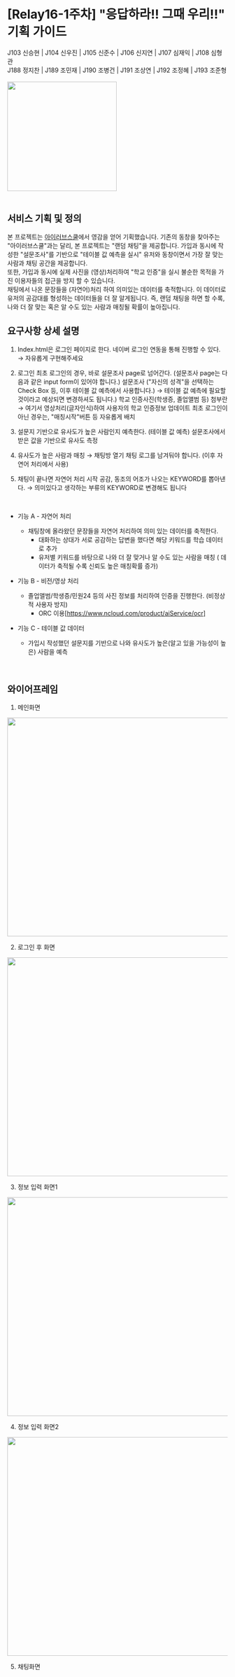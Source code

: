 # [Relay16-1주차] "응답하라!! 그때 우리!!" 기획 가이드
J103 신승현 | J104 신우진 | J105 신준수 | J106 신지연 | J107 심재익 | J108 심형관<br/>
J188 정지찬 | J189 조민재 | J190 조병건 | J191 조상연 | J192 조정혜 | J193 조준형<br/> <br/>
<img src="/images/logo.png" width="250" height="250">
<br/>
<br/>


## 서비스 기획 및 정의
본 프로젝트는 [아이러브스쿨](https://ko.wikipedia.org/wiki/%EC%95%84%EC%9D%B4%EB%9F%AC%EB%B8%8C%EC%8A%A4%EC%BF%A8)에서 영감을 얻어 기획했습니다.
기존의 동창을 찾아주는 "아이러브스쿨"과는 달리, 본 프로젝트는 "랜덤 채팅"을 제공합니다.
가입과 동시에 작성한 "설문조사"를 기반으로 "테이블 값 예측을 실시"
유저와 동창이면서 가장 잘 맞는 사람과 채팅 공간을 제공합니다. <br/>
또한, 가입과 동시에 실제 사진을 (영상)처리하여 "학교 인증"을 실시
불순한 목적을 가진 이용자들의 접근을 방지 할 수 있습니다. <br/>
채팅에서 나온 문장들을 (자연어)처리 하여 의미있는 데이터를 축적합니다.
이 데이터로 유저의 공감대를 형성하는 데이터들을 더 잘 알게됩니다.
즉, 랜덤 채팅을 하면 할 수록, 나와 더 잘 맞는 혹은 알 수도 있는 사람과 매칭될 확률이 높아집니다.

## 요구사항 상세 설명
1. Index.html은 로그인 페이지로 한다.
네이버 로그인 연동을 통해 진행할 수 있다.
→ 자유롭게 구현해주세요<br/>

2. 로그인
최초 로그인의 경우, 바로 설문조사 page로 넘어간다.
(설문조사 page는 다음과 같은 input form이 있어야 합니다.)
설문조사 ("자신의 성격"을 선택하는 Check Box 등, 이후 테이블 값 예측에서 사용합니다.) → 테이블 값 예측에 필요할 것이라고 예상되면 변경하셔도 됩니다.)
학교 인증사진(학생증, 졸업앨범 등) 첨부란 → 여기서 영상처리(글자인식)하여 사용자의 학교 인증정보 업데이트
최초 로그인이 아닌 경우는, "매칭시작"버튼 등 자유롭게 배치</br>

3. 설문지 기반으로 유사도가 높은 사람인지 예측한다. (테이블 값 예측)
설문조사에서 받은 값을 기반으로 유사도 측정 <br/>

4. 유사도가 높은 사람과 매칭 → 채팅방 열기
채팅 로그를 남겨둬야 합니다. (이후 자연어 처리에서 사용) <br/>

5. 채팅이 끝나면 자연어 처리 시작
공감, 동조의 어조가 나오는 KEYWORD를 뽑아낸다.
→ 의미있다고 생각하는 부류의 KEYWORD로 변경해도 됩니다 <br/>

<br/>

+ 기능 A - 자연어 처리

  - 채팅창에 올라왔던 문장들을 자연어 처리하여 의미 있는 데이터를 축적한다. 
    - 대화하는 상대가 서로 공감하는 답변을 했다면 해당 키워드를 학습 데이터로 추가
    - 유저별 키워드를 바탕으로 나와 더 잘 맞거나 알 수도 있는 사람을 매칭
      ( 데이터가 축적될 수록 신뢰도 높은 매칭확률 증가)

+ 기능 B - 비전/영상 처리

  + 졸업앨범/학생증/민원24 등의 사진 정보를 처리하여 인증을 진행한다. (비정상적 사용자 방지)
    + ORC 이용[https://www.ncloud.com/product/aiService/ocr]

+ 기능 C - 테이블 값 데이터

  + 가입시 작성했던 설문지를 기반으로 나와 유사도가 높은(알고 있을 가능성이 높은) 사람을 예측    

<br/>

## 와이어프레임
1. 메인화면 <br/>
<img src="/images/index.html.png" width="900" height="500">

2. 로그인 후 화면 <br/>
<img src="/images/main.png" width="900" height="500">

3. 정보 입력 화면1 <br/>
<img src="/images/signup1.png" width="900" height="500">

4. 정보 입력 화면2 <br/>
<img src="/images/signup2.png" width="900" height="500">

5. 채팅화면 <br/>
<img src="/images/chat.png" width="0" height="500">

## 시스템 설계도
<img src="/images/시스템 설계도.png">

## 사용자 흐름도
<img src="/images/사용자 흐름도.png">
<img src="/images/사용자 흐름도2.png">